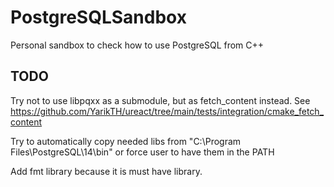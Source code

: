 # PostgreSQLSandbox
Personal sandbox to check how to use PostgreSQL from C++

## TODO

Try not to use libpqxx as a submodule, but as fetch_content instead. See https://github.com/YarikTH/ureact/tree/main/tests/integration/cmake_fetch_content

Try to automatically copy needed libs from "C:\Program Files\PostgreSQL\14\bin" or force user to have them
in the PATH

Add fmt library because it is must have library.